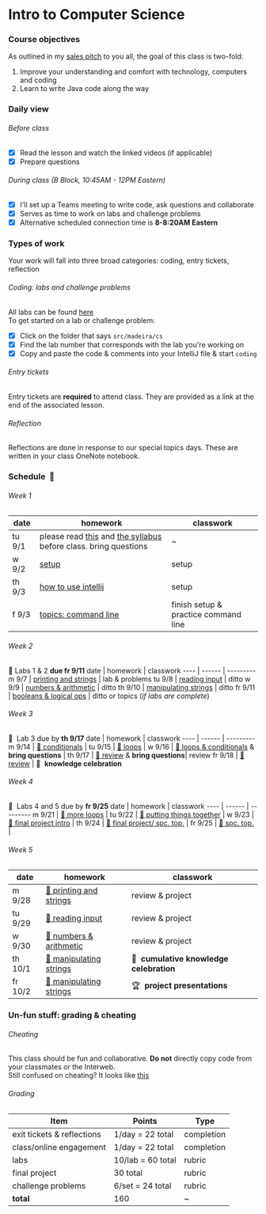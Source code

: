 # Intro to Computer Science

### Course objectives
As outlined in my [sales pitch](https://github.com/mrWallaceMadeira/SalesPitch) to you all, the goal of this class is two-fold:
  1. Improve your understanding and comfort with technology, computers and coding
  2. Learn to write Java code along the way

### Daily view
###### Before class
  - [x] Read the lesson and watch the linked videos (if applicable)
  - [x] Prepare questions 
###### During class (B Block, 10:45AM - 12PM Eastern)
  - [x] I'll set up a Teams meeting to write code, ask questions and collaborate
  - [x] Serves as time to work on labs and challenge problems
  - [x] Alternative scheduled connection time is **8-8:20AM Eastern** 

### Types of work
Your work will fall into three broad categories: coding, entry tickets, reflection
###### Coding: labs and challenge problems
All labs can be found [here](https://github.com/mrWallaceMadeira/Mod1Labs)\
To get started on a lab or challenge problem:
  - [x] Click on the folder that says `src/madeira/cs`
  - [x] Find the lab number that corresponds with the lab you're working on
  - [x] Copy and paste the code & comments into your IntelliJ file & start `coding`
###### Entry tickets
Entry tickets are **required** to attend class. They are provided as a link at the end of the associated lesson. 
###### Reflection
Reflections are done in response to our special topics days. These are written in your class OneNote notebook.

### Schedule&nbsp; :date:

###### Week 1

date | homework | classwork
---- | ------ | ---------
tu 9/1 | please read [this](https://github.com/mrWallaceMadeira/salesPitch) and [the syllabus](https://github.com/mrWallaceMadeira/Mod1Syllabus) before class. bring questions| ~
w 9/2 | [setup](https://github.com/mrWallaceMadeira/setupGuide) | setup
th 9/3 | [how to use intellij](https://github.com/mrWallaceMadeira/intelliJPrimer) | setup
f 9/3 | [topics: command line](https://github.com/mrWallaceMadeira/commandLineBasics) | finish setup & practice command line

###### Week 2
:test_tube:&nbsp;Labs 1 & 2 **due fr 9/11**
date | homework | classwork
---- | ------ | ---------
m 9/7 | [printing and strings](https://github.com/mrWallaceMadeira/lesson4) | lab & problems
tu 9/8 | [reading input](https://github.com/mrWallaceMadeira/lesson5) | ditto
w 9/9 | [numbers & arithmetic](https://github.com/mrWallaceMadeira/lesson6) | ditto
th 9/10 | [manipulating strings](https://github.com/mrWallaceMadeira/lesson7) | ditto
fr 9/11 | [booleans & logical ops](https://github.com/mrWallaceMadeira/lesson8) | ditto or topics (_if labs are complete_)

###### Week 3
:test_tube:&nbsp; Lab 3 due by **th 9/17**
date | homework | classwork
---- | ------ | ---------
m 9/14 | [:paperclip: conditionals](https://github.com/mrWallaceMadeira/lesson1) |
tu 9/15 | [:paperclip: loops](https://google.com) | 
w 9/16 | [:paperclip: loops & conditionals](https://google.com) & **bring questions** | 
th 9/17 | [:paperclip: review](https://google.com) & **bring questions**| review
fr 9/18 | [:paperclip: review](https://google.com) | :tada:&nbsp; **knowledge celebration**

###### Week 4
:test_tube:&nbsp; Labs 4 and 5 due by **fr 9/25**
date | homework | classwork
---- | ------ | ---------
m 9/21 | [:paperclip: more loops](https://github.com/mrWallaceMadeira/lesson1) |
tu 9/22 | [:paperclip: putting things together](https://google.com) |
w 9/23 | [:paperclip: final project intro](https://google.com) |
th 9/24 | [:paperclip: final project/ spc. top.](https://google.com) |
fr 9/25 | [:paperclip: spc. top.](https://google.com) |

###### Week 5
date | homework | classwork
---- | ------ | ---------
m 9/28 | [:paperclip: printing and strings](https://github.com/mrWallaceMadeira/lesson1) | review & project
tu 9/29 | [:paperclip: reading input](https://google.com) | review & project
w 9/30 | [:paperclip: numbers & arithmetic](https://google.com) | review & project
th 10/1 | [:paperclip: manipulating strings](https://google.com) | :tada:&nbsp; **cumulative knowledge celebration**
fr 10/2 | [:paperclip: manipulating strings](https://google.com) | :trophy:&nbsp; **project presentations**

  
### Un-fun stuff: grading & cheating
 ###### Cheating
 This class should be fun and collaborative. **Do not** directly copy code from your classmates or the Interweb.  
 Still confused on cheating? It looks like [this](https://static01.nyt.com/images/2012/10/23/sports/YJPARMSTRONG1/YJPARMSTRONG1-superJumbo.jpg?quality=90&auto=webp)
 ###### Grading
 |Item|Points|Type|
 |---|------|-----|
 exit tickets & reflections|1/day = 22 total|completion
 class/online engagement|1/day = 22 total|completion
 labs|10/lab = 60 total|rubric
 final project|30 total|rubric
 challenge problems|6/set = 24 total|rubric
 **total**|160| ~
 
